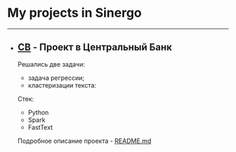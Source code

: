 # My projects in Sinergo
____
- ## [CB](https://github.com/arkhipkin7/sinergo/tree/main/cb) - Проект в Центральный Банк
  Решались две задачи: 
  - задача регрессии;
  - кластеризации текста:
  
  Стек:
  - Python
  - Spark
  - FastText
  
  Подробное описание проекта - [README.md](https://github.com/arkhipkin7/sinergo/blob/main/cb/linear_reg/README.md)
